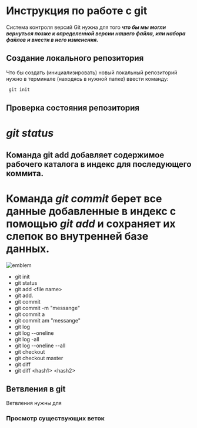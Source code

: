 # **Инструкция по работе с git**

Система контроля версий Git нужна для того ***что бы мы могли вернуться позже к определенной версии нашего файла, или набора файлов и внести в него изменения.***

## Создание локального репозитория

Что бы создать (инициализировать) новый локальный репозиторий нужно в терминале  (находясь в нужной папке) ввести команду:
```python
 git init
```
## Проверка состояния репозитория 

# *git status* 

## Команда  **git add** добавляет содержимое рабочего каталога в индекс для последующего коммита.

# Команда *git commit* берет все данные добавленные в индекс с помощью *git add* и сохраняет их слепок во внутренней базе данных.

![emblem](git.jpg)

- git init
- git status 
- git add \<file name>
- git add.
- git commit
- git commit -m "messange"
- git commit a
- git commit am "messange"
- git log 
- git log --oneline
- git log -all
- git log --oneline --all
- git checkout 
- git checkout master
- git diff
- git diff \<hash1> \<hash2>


## Ветвления в git 

Ветвления нужны для 

###  Просмотр существующих веток
